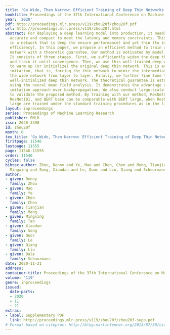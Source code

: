 ```yaml
---
title: 'Go Wide, Then Narrow: Efficient Training of Deep Thin Networks'
booktitle: Proceedings of the 37th International Conference on Machine Learning
year: '2020'
pdf: http://proceedings.mlr.press/v119/zhou20f/zhou20f.pdf
url: http://proceedings.mlr.press/v119/zhou20f.html
abstract: For deploying a deep learning model into production, it needs to be both
  accurate and compact to meet the latency and memory constraints. This usually results
  in a network that is deep (to ensure performance) and yet thin (to improve computational
  efficiency). In this paper, we propose an efficient method to train a deep thin
  network with a theoretic guarantee. Our method is motivated by model compression.
  It consists of three stages. First, we sufficiently widen the deep thin network
  and train it until convergence. Then, we use this well-trained deep wide network
  to warm up (or initialize) the original deep thin network. This is achieved by layerwise
  imitation, that is, forcing the thin network to mimic the intermediate outputs of
  the wide network from layer to layer. Finally, we further fine tune this already
  well-initialized deep thin network. The theoretical guarantee is established by
  using the neural mean field analysis. It demonstrates the advantage of our layerwise
  imitation approach over backpropagation. We also conduct large-scale empirical experiments
  to validate the proposed method. By training with our method, ResNet50 can outperform
  ResNet101, and BERT base can be comparable with BERT large, when ResNet101 and BERT
  large are trained under the standard training procedures as in the literature.
layout: inproceedings
series: Proceedings of Machine Learning Research
publisher: PMLR
issn: 2640-3498
id: zhou20f
month: 0
tex_title: 'Go Wide, Then Narrow: Efficient Training of Deep Thin Networks'
firstpage: 11546
lastpage: 11555
page: 11546-11555
order: 11546
cycles: false
bibtex_author: Zhou, Denny and Ye, Mao and Chen, Chen and Meng, Tianjian and Tan,
  Mingxing and Song, Xiaodan and Le, Quoc and Liu, Qiang and Schuurmans, Dale
author:
- given: Denny
  family: Zhou
- given: Mao
  family: Ye
- given: Chen
  family: Chen
- given: Tianjian
  family: Meng
- given: Mingxing
  family: Tan
- given: Xiaodan
  family: Song
- given: Quoc
  family: Le
- given: Qiang
  family: Liu
- given: Dale
  family: Schuurmans
date: 2020-11-21
address: 
container-title: Proceedings of the 37th International Conference on Machine Learning
volume: '119'
genre: inproceedings
issued:
  date-parts:
  - 2020
  - 11
  - 21
extras:
- label: Supplementary PDF
  link: http://proceedings.mlr.press/v119/zhou20f/zhou20f-supp.pdf
# Format based on citeproc: http://blog.martinfenner.org/2013/07/30/citeproc-yaml-for-bibliographies/
---
```

